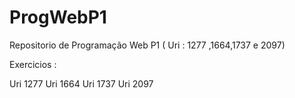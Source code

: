 # ProgWebP1
Repositorio de Programação Web P1 ( Uri : 1277 ,1664,1737 e 2097)

Exercicios :

Uri 1277
Uri 1664
Uri 1737
Uri  2097

